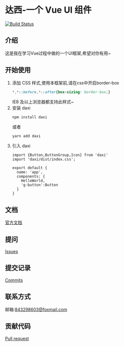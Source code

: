 # 达西-一个 Vue UI 组件

[![Build Status](https://travis-ci.org/Michcola/Daxi.svg?branch=master)](https://travis-ci.org/Michcola/Daxi)

## 介绍

这是我在学习Vue过程中做的一个UI框架,希望对你有用~

## 开始使用


 1. 添加 CSS 样式,使用本框架前,请在css中开启border-box
    ```css
    *,*::before,*::after{box-sizing: border-box;}
    ```
    IE8 及以上浏览器都支持此样式~
 2. 安装 daxi
    ```
    npm install daxi
    ```
    或者
    ```
    yarn add daxi
    ```
 3. 引入 daxi
    ```
    import {Button,ButtonGroup,Icon} from 'daxi'
    import 'daxi/dist/index.css';
    
    export default {
      name: 'app',
      components: {
        HelloWorld,
        'g-button':Button
      }
    }
    ```
    

## 文档
[官方文档](https://michcola.github.io/Daxi/)
## 提问
[Issues](https://github.com/Michcola/Daxi/issues)
## 提交记录
[Commits](https://github.com/Michcola/Daxi/commits/master)
## 联系方式
邮箱:[843298603@foxmail.com](mailto:843298603@foxmail.com)
## 贡献代码
[Pull request](https://github.com/Michcola/Daxi/pulls)
